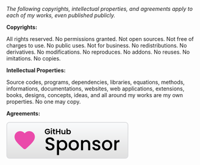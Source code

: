 ﻿  
*The following copyrights, intellectual properties, and agreements apply to each of my works, even published publicly.*  
  
**Copyrights:**  
  
All rights reserved. No permissions granted. Not open sources. Not free of charges to use. No public uses. Not for business. No redistributions. No derivatives. No modifications. No reproduces. No addons. No reuses. No imitations. No copies.  
  
**Intellectual Properties:**  
  
Source codes, programs, dependencies, libraries, equations, methods, informations, documentations, websites, web applications, extensions, books, designs, concepts, ideas, and all around my works are my own properties. No one may copy.  
  
**Agreements:**  
  
[![Sponsor michaelandrefraniatte](github_sponsor.svg)](https://github.com/sponsors/michaelandrefraniatte)  
  